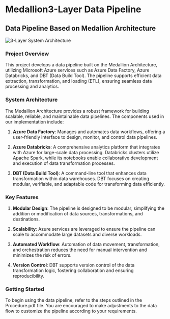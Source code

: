 # Medallion3-Layer Data Pipeline  
## Data Pipeline Based on Medallion Architecture  

![3-Layer System Architecture](https://github.com/user-attachments/assets/80f552b0-4d3b-46be-8b27-ab063bb4cb48)

### Project Overview

This project develops a data pipeline built on the Medallion Architecture, utilizing Microsoft Azure services such as Azure Data Factory, Azure Databricks, and DBT (Data Build Tool). The pipeline supports efficient data extraction, transformation, and loading (ETL), ensuring seamless data processing and analytics.

### System Architecture

The Medallion Architecture provides a robust framework for building scalable, reliable, and maintainable data pipelines. The components used in our implementation include:

1. **Azure Data Factory**: Manages and automates data workflows, offering a user-friendly interface to design, monitor, and control data pipelines.

2. **Azure Databricks**: A comprehensive analytics platform that integrates with Azure for large-scale data processing. Databricks clusters utilize Apache Spark, while its notebooks enable collaborative development and execution of data transformation processes.

3. **DBT (Data Build Tool)**: A command-line tool that enhances data transformation within data warehouses. DBT focuses on creating modular, verifiable, and adaptable code for transforming data efficiently.

### Key Features

1. **Modular Design**: The pipeline is designed to be modular, simplifying the addition or modification of data sources, transformations, and destinations.
   
2. **Scalability**: Azure services are leveraged to ensure the pipeline can scale to accommodate large datasets and diverse workloads.
   
3. **Automated Workflow**: Automation of data movement, transformation, and orchestration reduces the need for manual intervention and minimizes the risk of errors.
 
4. **Version Control**: DBT supports version control of the data transformation logic, fostering collaboration and ensuring reproducibility.

### Getting Started

To begin using the data pipeline, refer to the steps outlined in the Procedure.pdf file. You are encouraged to make adjustments to the data flow to customize the pipeline according to your requirements.
